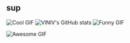## sup

![Cool GIF](https://media.giphy.com/media/axcZ1wkjhEo8Ng1cCy/giphy.gif)
![VlNlV's GitHub stats](https://github-readme-stats.vercel.app/api?username=VlNlV&show_icons=true&theme=dark)
![Funny GIF](https://i.giphy.com/media/v1.Y2lkPTc5MGI3NjExbmt6NGk1eXo2bzRsd2FzenVuNDZndXB4cXJ5emdteTdmZHkxdHBoaSZlcD12MV9pbnRlcm5hbF9naWZfYnlfaWQmY3Q9Zw/DLXpRiR7xSXT2/giphy-downsized-large.gif)

![Awesome GIF](https://media.giphy.com/media/ontuGIyllqCRO/giphy.gif)






<!--
**VlNlV/VlNlV** is a ✨ _special_ ✨ repository because its `README.md` (this file) appears on your GitHub profile.

Here are some ideas to get you started:

- 🔭 I’m currently working on ...
- 🌱 I’m currently learning ...
- 👯 I’m looking to collaborate on ...
- 🤔 I’m looking for help with ...
- 💬 Ask me about ...
- 📫 How to reach me: ...
- 😄 Pronouns: ...
- ⚡ Fun fact: ...
-->
